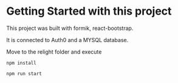 # Getting Started with this project

This project was built with formik, react-bootstrap. 

It is connected to Auth0 and a MYSQL database.

Move to the relight folder and execute

`npm install`

`npm run start`